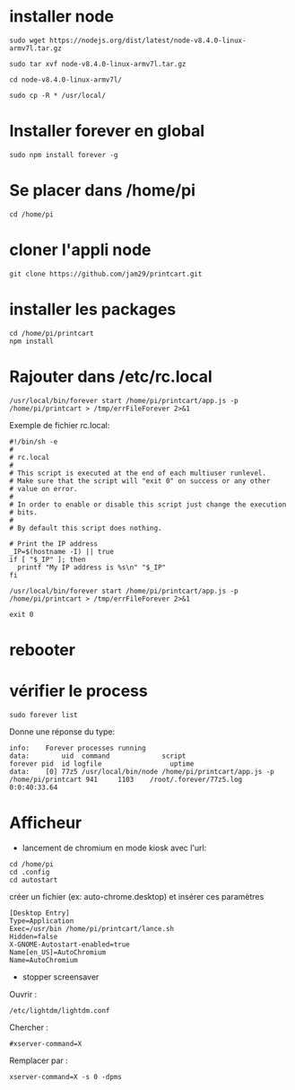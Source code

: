 # installer node

```
sudo wget https://nodejs.org/dist/latest/node-v8.4.0-linux-armv7l.tar.gz

sudo tar xvf node-v8.4.0-linux-armv7l.tar.gz

cd node-v8.4.0-linux-armv7l/

sudo cp -R * /usr/local/

```

# Installer forever en global

```
sudo npm install forever -g 
```

# Se placer dans /home/pi 

```
cd /home/pi
```

#  cloner l'appli node 

```
git clone https://github.com/jam29/printcart.git
```

# installer les packages

```
cd /home/pi/printcart
npm install
```

# Rajouter dans /etc/rc.local

```
/usr/local/bin/forever start /home/pi/printcart/app.js -p /home/pi/printcart > /tmp/errFileForever 2>&1
```

Exemple de fichier rc.local:

```
#!/bin/sh -e
#
# rc.local
#
# This script is executed at the end of each multiuser runlevel.
# Make sure that the script will "exit 0" on success or any other
# value on error.
#
# In order to enable or disable this script just change the execution
# bits.
#
# By default this script does nothing.

# Print the IP address
_IP=$(hostname -I) || true
if [ "$_IP" ]; then
  printf "My IP address is %s\n" "$_IP"
fi

/usr/local/bin/forever start /home/pi/printcart/app.js -p /home/pi/printcart > /tmp/errFileForever 2>&1

exit 0
```


# rebooter

# vérifier le process

```
sudo forever list
```

Donne une réponse du type:

```
info:    Forever processes running
data:        uid  command             script                                          forever pid  id logfile                 uptime       
data:    [0] 77z5 /usr/local/bin/node /home/pi/printcart/app.js -p /home/pi/printcart 941     1103    /root/.forever/77z5.log 0:0:40:33.64 
```


# Afficheur

* lancement de chromium en mode kiosk avec l'url:


```
cd /home/pi
cd .config
cd autostart

```

créer un fichier (ex: auto-chrome.desktop) et insérer ces paramètres 

```
[Desktop Entry]
Type=Application
Exec=/usr/bin /home/pi/printcart/lance.sh
Hidden=false
X-GNOME-Autostart-enabled=true
Name[en_US]=AutoChromium
Name=AutoChromium
```


* stopper screensaver

Ouvrir :

```
/etc/lightdm/lightdm.conf
```

Chercher :

```
#xserver-command=X
```

Remplacer par :

```
xserver-command=X -s 0 -dpms
```

